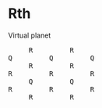 # Rth
Virtual planet
<pre>
     R         R     
Q         Q         Q
     R         R     
R         R         R
     Q         Q     
R         R         R
     R         R           
</pre>
